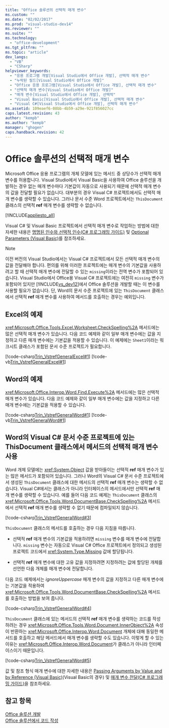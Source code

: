 ```yaml
---
title: "Office 솔루션의 선택적 매개 변수"
ms.custom: ""
ms.date: "02/02/2017"
ms.prod: "visual-studio-dev14"
ms.reviewer: ""
ms.suite: ""
ms.technology: 
  - "office-development"
ms.tgt_pltfrm: ""
ms.topic: "article"
dev_langs: 
  - "VB"
  - "CSharp"
helpviewer_keywords: 
  - "응용 프로그램 개발[Visual Studio에서 Office 개발], 선택적 매개 변수"
  - "누락된 필드[Visual Studio에서 Office 개발]"
  - "Office 응용 프로그램[Visual Studio에서 Office 개발], 선택적 매개 변수"
  - "선택적 매개 변수[Visual Studio에서 Office 개발]"
  - "매개 변수[Visual Studio에서 Office 개발], 선택적"
  - "Visual Basic[Visual Studio에서 Office 개발], 선택적 매개 변수"
  - "Visual C#[Visual Studio에서 Office 개발], 선택적 매개 변수"
ms.assetid: 109eaef6-08bb-4b59-a29e-921f856027cc
caps.latest.revision: 43
author: "kempb"
ms.author: "kempb"
manager: "ghogen"
caps.handback.revision: 42
---
```

# Office 솔루션의 선택적 매개 변수
  Microsoft Office 응용 프로그램의 개체 모델에 있는 메서드 중 상당수가 선택적 매개 변수를 허용합니다.  Visual Studio에서 Visual Basic을 사용하여 Office 솔루션을 개발하는 경우 없는 매개 변수마다 기본값이 자동으로 사용되기 때문에 선택적 매개 변수의 값을 전달할 필요가 없습니다.  대부분의 경우 Visual C\# 프로젝트에서도 선택적 매개 변수를 생략할 수 있습니다. 그러나 문서 수준 Word 프로젝트에서는 `ThisDocument` 클래스의 선택적 **ref** 매개 변수를 생략할 수 없습니다.  
  
 [!INCLUDE[appliesto_all](../vsto/includes/appliesto-all-md.md)]  
  
 Visual C\# 및 Visual Basic 프로젝트에서 선택적 매개 변수로 작업하는 방법에 대한 자세한 내용은 [명명된 인수와 선택적 인수&#40;C&#35; 프로그래밍 가이드&#41;](/dotnet/csharp/programming-guide/classes-and-structs/named-and-optional-arguments) 및 [Optional Parameters &#40;Visual Basic&#41;](/dotnet/visual-basic/programming-guide/language-features/procedures/optional-parameters)를 참조하세요.  
  
> [!NOTE]  
>  이전 버전의 Visual Studio에서는 Visual C\# 프로젝트에서 모든 선택적 매개 변수의 값을 전달해야 합니다.  편의를 위해 이러한 프로젝트에는 매개 변수의 기본값을 사용하려고 할 때 선택적 매개 변수에 전달할 수 있는 `missing`이라는 전역 변수가 포함되어 있습니다.  Visual Studio에서 Office용 Visual C\# 프로젝트에는 여전히 `missing` 변수가 포함되어 있지만 [!INCLUDE[vs_dev12](../vsto/includes/vs-dev12-md.md)]에서 Office 솔루션을 개발할 때는 이 변수를 사용할 필요가 없습니다. 단, Word의 문서 수준 프로젝트에 있는 `ThisDocument` 클래스에서 선택적 **ref** 매개 변수를 사용하여 메서드를 호출하는 경우는 예외입니다.  
  
## Excel의 예제  
 <xref:Microsoft.Office.Tools.Excel.Worksheet.CheckSpelling%2A> 메서드에는 많은 선택적 매개 변수가 있습니다.  다음 코드 예제와 같이 일부 매개 변수에는 값을 지정하고 다른 매개 변수에는 기본값을 적용할 수 있습니다.  이 예제에는 `Sheet1`이라는 워크시트 클래스가 포함된 문서 수준 프로젝트가 필요합니다.  
  
 [!code-csharp[Trin_VstrefGeneralExcel#1](../snippets/csharp/VS_Snippets_OfficeSP/Trin_VstrefGeneralExcel/CS/Sheet1.cs#1)]
 [!code-vb[Trin_VstrefGeneralExcel#1](../snippets/visualbasic/VS_Snippets_OfficeSP/Trin_VstrefGeneralExcel/VB/Sheet1.vb#1)]  
  
## Word의 예제  
 <xref:Microsoft.Office.Interop.Word.Find.Execute%2A> 메서드에는 많은 선택적 매개 변수가 있습니다.  다음 코드 예제와 같이 일부 매개 변수에는 값을 지정하고 다른 매개 변수에는 기본값을 적용할 수 있습니다.  
  
 [!code-csharp[Trin_VstrefGeneralWord#1](../snippets/csharp/VS_Snippets_OfficeSP/Trin_VstrefGeneralWord/CS/ThisDocument.cs#1)]
 [!code-vb[Trin_VstrefGeneralWord#1](../snippets/visualbasic/VS_Snippets_OfficeSP/Trin_VstrefGeneralWord/VB/ThisDocument.vb#1)]  
  
## Word의 Visual C\# 문서 수준 프로젝트에 있는 ThisDocument 클래스에서 메서드의 선택적 매개 변수 사용  
 Word 개체 모델에는 <xref:System.Object> 값을 받아들이는 선택적 **ref** 매개 변수가 있는 많은 메서드가 포함되어 있습니다.  그러나 Word의 Visual C\# 문서 수준 프로젝트에서 생성된 `ThisDocument` 클래스에 대한 메서드의 선택적 **ref** 매개 변수는 생략할 수 없습니다.  Visual C\#에서는 클래스가 아니라 인터페이스의 메서드에서만 선택적 **ref** 매개 변수를 생략할 수 있습니다.  예를 들어 다음 코드 예제는 `ThisDocument` 클래스의 <xref:Microsoft.Office.Tools.Word.DocumentBase.CheckSpelling%2A> 메서드에서 선택적 **ref** 매개 변수를 생략할 수 없기 때문에 컴파일되지 않습니다.  
  
 [!code-csharp[Trin_VstrefGeneralWord#3](../snippets/csharp/VS_Snippets_OfficeSP/Trin_VstrefGeneralWord/CS/ThisDocument.cs#3)]  
  
 `ThisDocument` 클래스의 메서드를 호출하는 경우 다음 지침을 따릅니다.  
  
-   선택적 **ref** 매개 변수의 기본값을 적용하려면 `missing` 변수를 매개 변수에 전달합니다.  `missing` 변수는 자동으로 Visual C\# Office 프로젝트에서 정의되고 생성된 프로젝트 코드에서 <xref:System.Type.Missing> 값에 할당됩니다.  
  
-   선택적 **ref** 매개 변수에 대한 고유 값을 지정하려면 지정하려는 값에 할당된 개체를 선언한 다음 개체를 매개 변수에 전달합니다.  
  
 다음 코드 예제에서는 *ignoreUppercase* 매개 변수의 값을 지정하고 다른 매개 변수에는 기본값을 적용하여 <xref:Microsoft.Office.Tools.Word.DocumentBase.CheckSpelling%2A> 메서드를 호출하는 방법을 보여 줍니다.  
  
 [!code-csharp[Trin_VstrefGeneralWord#4](../snippets/csharp/VS_Snippets_OfficeSP/Trin_VstrefGeneralWord/CS/ThisDocument.cs#4)]  
  
 `ThisDocument` 클래스에 있는 메서드의 선택적 **ref** 매개 변수를 생략하는 코드를 작성하려는 경우 <xref:Microsoft.Office.Tools.Word.Document.InnerObject%2A> 속성이 반환하는 <xref:Microsoft.Office.Interop.Word.Document> 개체에 대해 동일한 메서드를 호출하고 해당 메서드에서 매개 변수를 생략할 수도 있습니다.  이렇게 할 수 있는 이유는 <xref:Microsoft.Office.Interop.Word.Document>가 클래스가 아니라 인터페이스이기 때문입니다.  
  
 [!code-csharp[Trin_VstrefGeneralWord#5](../snippets/csharp/VS_Snippets_OfficeSP/Trin_VstrefGeneralWord/CS/ThisDocument.cs#5)]  
  
 값 및 참조 형식 매개 변수에 대한 자세한 내용은 [Passing Arguments by Value and by Reference &#40;Visual Basic&#41;](/dotnet/visual-basic/programming-guide/language-features/procedures/passing-arguments-by-value-and-by-reference)\(Visual Basic의 경우\) 및 [매개 변수 전달&#40;C&#35; 프로그래밍 가이드&#41;](/dotnet/csharp/programming-guide/classes-and-structs/passing-parameters)을 참조하세요.  
  
## 참고 항목  
 [Office 솔루션 개발](../vsto/developing-office-solutions.md)   
 [Office 솔루션에서 코드 작성](../vsto/writing-code-in-office-solutions.md)  
  
  